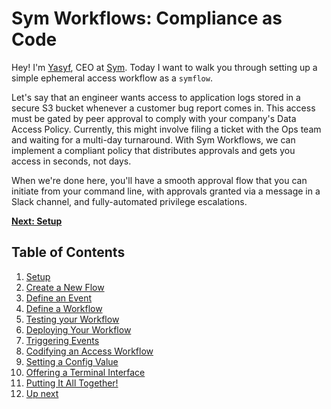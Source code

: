 # Sym Workflows: Compliance as Code

Hey! I'm [Yasyf](https://twitter.com/yasyf), CEO at [Sym](https://twitter.com/symops). Today I want to walk you through setting up a simple ephemeral access workflow as a `symflow`.

Let's say that an engineer wants access to application logs stored in a secure S3 bucket whenever a customer bug report comes in. This access must be gated by peer approval to comply with your company's Data Access Policy. Currently, this might involve filing a ticket with the Ops team and waiting for a multi-day turnaround. With Sym Workflows, we can implement a compliant policy that distributes approvals and gets you access in seconds, not days.

When we're done here, you'll have a smooth approval flow that you can initiate from your command line, with approvals granted via a message in a Slack channel, and fully-automated privilege escalations.

**[Next: Setup](01_setup.md)**

## Table of Contents

1. [Setup](01_setup.md)
2. [Create a New Flow](02_new_flow.md)
3. [Define an Event](03_define_event.md)
4. [Define a Workflow](04_define_flow.md)
5. [Testing your Workflow](05_test_flow.md)
6. [Deploying Your Workflow](06_deploy_flow.md)
7. [Triggering Events](07_triggering_events.md)
8. [Codifying an Access Workflow](08_codifying_access.md)
9. [Setting a Config Value](09_setting_config.md)
10. [Offering a Terminal Interface](10_terminal_interface.md)
11. [Putting It All Together!](11_all_together.md)
12. [Up next](12_up_next.md)
